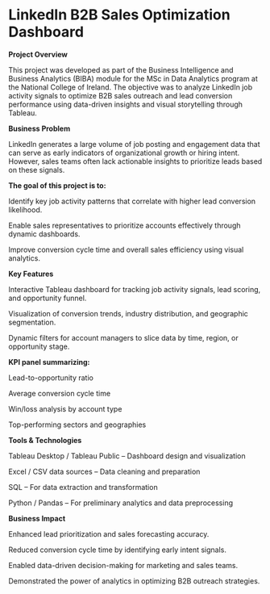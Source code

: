 # LinkedIn B2B Sales Optimization Dashboard
**Project Overview**

This project was developed as part of the Business Intelligence and Business Analytics (BIBA) module for the MSc in Data Analytics program at the National College of Ireland.
The objective was to analyze LinkedIn job activity signals to optimize B2B sales outreach and lead conversion performance using data-driven insights and visual storytelling through Tableau.

**Business Problem**

LinkedIn generates a large volume of job posting and engagement data that can serve as early indicators of organizational growth or hiring intent. However, sales teams often lack actionable insights to prioritize leads based on these signals.

**The goal of this project is to:**

Identify key job activity patterns that correlate with higher lead conversion likelihood.

Enable sales representatives to prioritize accounts effectively through dynamic dashboards.

Improve conversion cycle time and overall sales efficiency using visual analytics.

**Key Features**

Interactive Tableau dashboard for tracking job activity signals, lead scoring, and opportunity funnel.

Visualization of conversion trends, industry distribution, and geographic segmentation.

Dynamic filters for account managers to slice data by time, region, or opportunity stage.

**KPI panel summarizing:**

Lead-to-opportunity ratio

Average conversion cycle time

Win/loss analysis by account type

Top-performing sectors and geographies

**Tools & Technologies**

Tableau Desktop / Tableau Public – Dashboard design and visualization

Excel / CSV data sources – Data cleaning and preparation

SQL  – For data extraction and transformation

Python / Pandas  – For preliminary analytics and data preprocessing

**Business Impact**

Enhanced lead prioritization and sales forecasting accuracy.

Reduced conversion cycle time by identifying early intent signals.

Enabled data-driven decision-making for marketing and sales teams.

Demonstrated the power of analytics in optimizing B2B outreach strategies.

